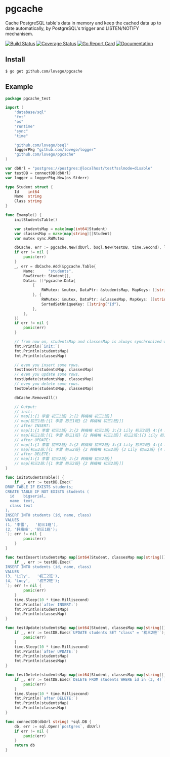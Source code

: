 # pgcache
Cache PostgreSQL table's data in memory and keep the cached data up to date automatically,
by PostgreSQL's trigger and LISTEN/NOTIFY mechanisem.

[![Build Status](https://github.com/lovego/pgcache/actions/workflows/go.yml/badge.svg)](https://github.com/lovego/pgcache/actions/workflows/go.yml)
[![Coverage Status](https://coveralls.io/repos/github/lovego/pgcache/badge.svg?branch=master)](https://coveralls.io/github/lovego/pgcache)
[![Go Report Card](https://goreportcard.com/badge/github.com/lovego/pgcache)](https://goreportcard.com/report/github.com/lovego/pgcache)
[![Documentation](https://pkg.go.dev/badge/github.com/lovego/pgcache)](https://pkg.go.dev/github.com/lovego/pgcache@v0.0.7)

## Install
`$ go get github.com/lovego/pgcache`

## Example
```go
package pgcache_test

import (
	"database/sql"
	"fmt"
	"os"
	"runtime"
	"sync"
	"time"

	"github.com/lovego/bsql"
	loggerPkg "github.com/lovego/logger"
	"github.com/lovego/pgcache"
)

var dbUrl = "postgres://postgres:@localhost/test?sslmode=disable"
var testDB = connectDB(dbUrl)
var logger = loggerPkg.New(os.Stderr)

type Student struct {
	Id    int64
	Name  string
	Class string
}

func Example() {
	initStudentsTable()

	var studentsMap = make(map[int64]Student)
	var classesMap = make(map[string][]Student)
	var mutex sync.RWMutex

	dbCache, err := pgcache.New(dbUrl, bsql.New(testDB, time.Second), logger)
	if err != nil {
		panic(err)
	}
	_, err = dbCache.Add(&pgcache.Table{
		Name:      "students",
		RowStruct: Student{},
		Datas: []*pgcache.Data{
			{
				RWMutex: &mutex, DataPtr: &studentsMap, MapKeys: []string{"Id"},
			}, {
				RWMutex: &mutex, DataPtr: &classesMap, MapKeys: []string{"Class"},
				SortedSetUniqueKey: []string{"Id"},
			},
		},
	})
	if err != nil {
		panic(err)
	}

	// from now on, studentsMap and classesMap is always synchronized with students table.
	fmt.Println(`init:`)
	fmt.Println(studentsMap)
	fmt.Println(classesMap)

	// even you insert some rows.
	testInsert(studentsMap, classesMap)
	// even you update some rows.
	testUpdate(studentsMap, classesMap)
	// even you delete some rows.
	testDelete(studentsMap, classesMap)

	dbCache.RemoveAll()

	// Output:
	// init:
	// map[1:{1 李雷 初三1班} 2:{2 韩梅梅 初三1班}]
	// map[初三1班:[{1 李雷 初三1班} {2 韩梅梅 初三1班}]]
	// after INSERT:
	// map[1:{1 李雷 初三1班} 2:{2 韩梅梅 初三1班} 3:{3 Lily 初三2班} 4:{4 Lucy 初三2班}]
	// map[初三1班:[{1 李雷 初三1班} {2 韩梅梅 初三1班}] 初三2班:[{3 Lily 初三2班} {4 Lucy 初三2班}]]
	// after UPDATE:
	// map[1:{1 李雷 初三2班} 2:{2 韩梅梅 初三2班} 3:{3 Lily 初三2班} 4:{4 Lucy 初三2班}]
	// map[初三2班:[{1 李雷 初三2班} {2 韩梅梅 初三2班} {3 Lily 初三2班} {4 Lucy 初三2班}]]
	// after DELETE:
	// map[1:{1 李雷 初三2班} 2:{2 韩梅梅 初三2班}]
	// map[初三2班:[{1 李雷 初三2班} {2 韩梅梅 初三2班}]]
}

func initStudentsTable() {
	if _, err := testDB.Exec(`
DROP TABLE IF EXISTS students;
CREATE TABLE IF NOT EXISTS students (
  id    bigserial,
  name  text,
  class text
);
INSERT INTO students (id, name, class)
VALUES
(1, '李雷',   '初三1班'),
(2, '韩梅梅', '初三1班');
`); err != nil {
		panic(err)
	}
}

func testInsert(studentsMap map[int64]Student, classesMap map[string][]Student) {
	if _, err := testDB.Exec(`
INSERT INTO students (id, name, class)
VALUES
(3, 'Lily',   '初三2班'),
(4, 'Lucy',   '初三2班');
`); err != nil {
		panic(err)
	}
	time.Sleep(10 * time.Millisecond)
	fmt.Println(`after INSERT:`)
	fmt.Println(studentsMap)
	fmt.Println(classesMap)
}

func testUpdate(studentsMap map[int64]Student, classesMap map[string][]Student) {
	if _, err := testDB.Exec(`UPDATE students SET "class" = '初三2班'`); err != nil {
		panic(err)
	}
	time.Sleep(10 * time.Millisecond)
	fmt.Println(`after UPDATE:`)
	fmt.Println(studentsMap)
	fmt.Println(classesMap)
}

func testDelete(studentsMap map[int64]Student, classesMap map[string][]Student) {
	if _, err := testDB.Exec(`DELETE FROM students WHERE id in (3, 4)`); err != nil {
		panic(err)
	}
	time.Sleep(10 * time.Millisecond)
	fmt.Println(`after DELETE:`)
	fmt.Println(studentsMap)
	fmt.Println(classesMap)
}

func connectDB(dbUrl string) *sql.DB {
	db, err := sql.Open(`postgres`, dbUrl)
	if err != nil {
		panic(err)
	}
	return db
}
```


